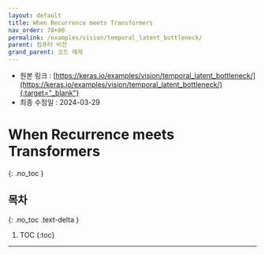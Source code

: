```yaml
---
layout: default
title: When Recurrence meets Transformers
nav_order: 78+00
permalink: /examples/vision/temporal_latent_bottleneck/
parent: 컴퓨터 비전
grand_parent: 코드 예제
---
```


* 원본 링크 : [https://keras.io/examples/vision/temporal_latent_bottleneck/](https://keras.io/examples/vision/temporal_latent_bottleneck/){:target="_blank"}
* 최종 수정일 : 2024-03-29

# When Recurrence meets Transformers
{: .no_toc }

## 목차
{: .no_toc .text-delta }

1. TOC
{:toc}

---

